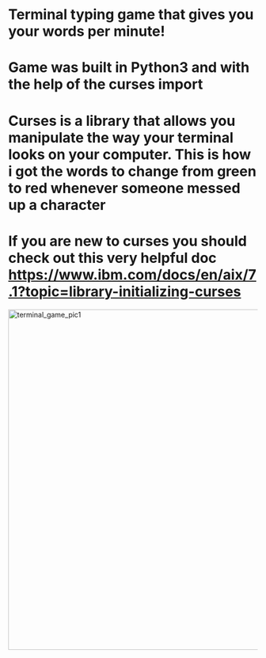 # Terminal typing game that gives you your words per minute!
# Game was built in Python3 and with the help of the curses import
# Curses is a library that allows you manipulate the way your terminal looks on your computer. This is how i got the words to change from green to red whenever someone messed up a character

# If you are new to curses you should check out this very helpful doc https://www.ibm.com/docs/en/aix/7.1?topic=library-initializing-curses

<img width="688" alt="terminal_game_pic1" src="https://user-images.githubusercontent.com/71956588/145895345-fb97c250-47ab-40e0-94b2-ea547406d2fe.png">

